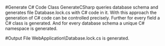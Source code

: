 #Generate C# Code
Class GenerateCSharp queries database schema and generates file Database.lock.cs with C# code in it. With this approach the generation of C# code can be controlled precisely. Further for every field a C# class is generated. And for every database schema a unique C# namespace is generated.

#Output
File WebApplication\Database.lock.cs is generated.
